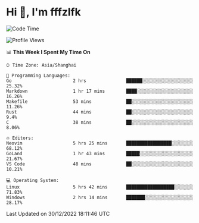 # Hi 👋, I'm fffzlfk

<!--START_SECTION:waka-->
![Code Time](http://img.shields.io/badge/Code%20Time-7%20hrs%2057%20mins-blue)

![Profile Views](http://img.shields.io/badge/Profile%20Views-113-blue)

📊 **This Week I Spent My Time On** 

```text
⌚︎ Time Zone: Asia/Shanghai

💬 Programming Languages: 
Go                       2 hrs               ██████░░░░░░░░░░░░░░░░░░░   25.32% 
Markdown                 1 hr 17 mins        ████░░░░░░░░░░░░░░░░░░░░░   16.26% 
Makefile                 53 mins             ██░░░░░░░░░░░░░░░░░░░░░░░   11.26% 
Rust                     44 mins             ██░░░░░░░░░░░░░░░░░░░░░░░   9.4% 
C                        38 mins             ██░░░░░░░░░░░░░░░░░░░░░░░   8.06%

🔥 Editors: 
Neovim                   5 hrs 25 mins       █████████████████░░░░░░░░   68.12% 
GoLand                   1 hr 43 mins        █████░░░░░░░░░░░░░░░░░░░░   21.67% 
VS Code                  48 mins             ██░░░░░░░░░░░░░░░░░░░░░░░   10.21%

💻 Operating System: 
Linux                    5 hrs 42 mins       ██████████████████░░░░░░░   71.83% 
Windows                  2 hrs 14 mins       ███████░░░░░░░░░░░░░░░░░░   28.17%

```


 Last Updated on 30/12/2022 18:11:46 UTC
<!--END_SECTION:waka-->
